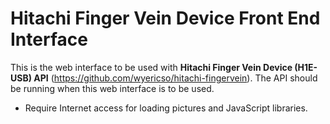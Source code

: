 # Hitachi Finger Vein Device Front End Interface #

This is the web interface to be used with **Hitachi Finger Vein Device (H1E-USB) API** (https://github.com/wyericso/hitachi-fingervein). The API should be running when this web interface is to be used.

- Require Internet access for loading pictures and JavaScript libraries.
